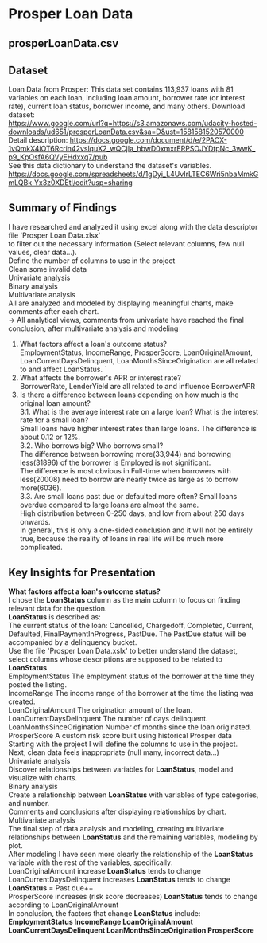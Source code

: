 # Prosper Loan Data
##  prosperLoanData.csv


## Dataset
Loan Data from Prosper: This data set contains 113,937 loans with 81 variables on each loan, including loan amount, borrower rate (or interest rate), current loan status, borrower income, and many others. 
Download dataset:  
https://www.google.com/url?q=https://s3.amazonaws.com/udacity-hosted-downloads/ud651/prosperLoanData.csv&sa=D&ust=1581581520570000  
Detail description:
https://docs.google.com/document/d/e/2PACX-1vQmkX4iOT6Rcrin42vslquX2_wQCjIa_hbwD0xmxrERPSOJYDtpNc_3wwK_p9_KpOsfA6QVyEHdxxq7/pub  
See this data dictionary to understand the dataset's variables.  
https://docs.google.com/spreadsheets/d/1gDyi_L4UvIrLTEC6Wri5nbaMmkGmLQBk-Yx3z0XDEtI/edit?usp=sharing  

## Summary of Findings  
I have researched and analyzed it using excel along with the data descriptor file 'Prosper Loan Data.xlsx'  
to filter out the necessary information (Select relevant columns, few null values, clear data...).  
Define the number of columns to use in the project  
Clean some invalid data  
Univariate analysis  
Binary analysis  
Multivariate analysis  
All are analyzed and modeled by displaying meaningful charts, make comments after each chart.  
-> All analytical views, comments from univariate have reached the final conclusion, after multivariate analysis and modeling  
1. What factors affect a loan's outcome status?   
EmploymentStatus, IncomeRange, ProsperScore, LoanOriginalAmount, LoanCurrentDaysDelinquent, LoanMonthsSinceOrigination are all related to and affect LoanStatus.  `
2. What affects the borrower's APR or interest rate?  
BorrowerRate, LenderYield are all related to and influence BorrowerAPR  
3. Is there a difference between loans depending on how much is the original loan amount?  
3.1. What is the average interest rate on a large loan? What is the interest rate for a small loan?  
Small loans have higher interest rates than large loans. The difference is about 0.12 or 12%.  
3.2. Who borrows big? Who borrows small?  
The difference between borrowing more(33,944) and borrowing less(31896) of the borrower is Employed is not significant.  
The difference is most obvious in Full-time when borrowers with less(20008) need to borrow are nearly twice as large as to borrow more(6036).  
3.3. Are small loans past due or defaulted more often? Small loans overdue compared to large loans are almost the same.  
High distribution between 0-250 days, and low from about 250 days onwards.  
In general, this is only a one-sided conclusion and it will not be entirely true, because the reality of loans in real life will be much more complicated.  

## Key Insights for Presentation  
**What factors affect a loan's outcome status?**  
I chose the **LoanStatus** column as the main column to focus on finding relevant data for the question.  
**LoanStatus** is described as:  
The current status of the loan: Cancelled, Chargedoff, Completed, Current, Defaulted, FinalPaymentInProgress, PastDue. The PastDue status will be accompanied by a delinquency bucket.  
Use the file 'Prosper Loan Data.xslx' to better understand the dataset, select columns whose descriptions are supposed to be related to **LoanStatus**  
EmploymentStatus The employment status of the borrower at the time they posted the listing.  
IncomeRange The income range of the borrower at the time the listing was created.  
LoanOriginalAmount The origination amount of the loan.  
LoanCurrentDaysDelinquent The number of days delinquent.  
LoanMonthsSinceOrigination Number of months since the loan originated.  
ProsperScore A custom risk score built using historical Prosper data  
Starting with the project I will define the columns to use in the project.  
Next, clean data feels inappropriate (null many, incorrect data...)  
Univariate analysis  
Discover relationships between variables for **LoanStatus**, model and visualize with charts.  
Binary analysis  
Create a relationship between **LoanStatus** with variables of type categories, and number.  
Comments and conclusions after displaying relationships by chart.  
Multivariate analysis  
The final step of data analysis and modeling, creating multivariate relationships between **LoanStatus** and the remaining variables, modeling by plot.  
After modeling I have seen more clearly the relationship of the **LoanStatus** variable with the rest of the variables, specifically:  
LoanOriginalAmount increase **LoanStatus** tends to change  
LoanCurrentDaysDelinquent increases **LoanStatus** tends to change **LoanStatus** = Past due++  
ProsperScore increases (risk score decreases) **LoanStatus** tends to change according to LoanOriginalAmount  
In conclusion, the factors that change **LoanStatus** include:  
**EmploymentStatus
IncomeRange
LoanOriginalAmount
LoanCurrentDaysDelinquent
LoanMonthsSinceOrigination
ProsperScore**